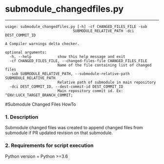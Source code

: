 # submodule_changedfiles.py

-----------------------
```
usage: submodule_changedfiles.py [-h] -cf CHANGED_FILES_FILE -sub
                               SUBMODULE_RELATIVE_PATH -dci DEST_COMMIT_ID

A Compiler warnings delta checker.

optional arguments:
  -h, --help            show this help message and exit
  -cf CHANGED_FILES_FILE, --changed-files-file CHANGED_FILES_FILE
                        Name of the file containing list of changed files
  -sub SUBMODULE_RELATIVE_PATH, --submodule-relative-path SUBMODULE_RELATIVE_PATH
                        Relative path of submodule in main repository
  -dci DEST_COMMIT_ID, --dest-commit-id DEST_COMMIT_ID
                        Main repository commit id. Ex: ^ENV:LUCX_TARGET_BRANCH_COMMIT;
```

#Submodule Changed Files HowTo

### 1. Description

Submodule changed files was created to append changed files from submodule if PR updated
revision on that submodule.

### 2. Requirements for script execution
Python version = Python >=3.6
